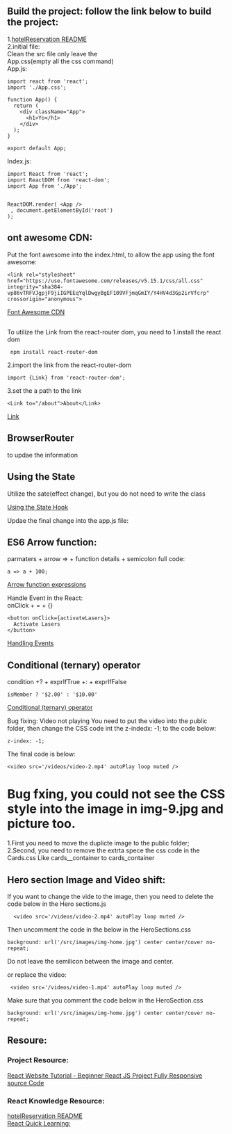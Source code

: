 ## Build the project: follow the link below to build the project:
1.[hotelReservation README](https://github.com/GlennOu66304/hotelReservation)    
2.initial file:  
Clean the src file only leave the  
App.css(empty all the css command)    
App.js:
```
import react from 'react';
import './App.css';

function App() {
  return (
    <div className="App">
      <h1>Yo</h1>
    </div>
  );
}

export default App;
```
Index.js:
```
import React from 'react';
import ReactDOM from 'react-dom';
import App from './App';


ReactDOM.render( <App />
 , document.getElementById('root')
);
```
## ont awesome CDN:

Put the font awesome into the index.html, to allow the app using the font awesome:  
```
<link rel="stylesheet" href="https://use.fontawesome.com/releases/v5.15.1/css/all.css" integrity="sha384-vp86vTRFVJgpjF9jiIGPEEqYqlDwgyBgEF109VFjmqGmIY/Y4HV4d3Gp2irVfcrp" crossorigin="anonymous">
```
[Font Awesome CDN](https://fontawesome.com/account/cdn)  

## <Link>

To utilize the Link from the react-router dom, you need to 1.install the react dom
```
 npm install react-router-dom 
```
2.import the link from the react-router-dom
```
import {Link} from 'react-router-dom';
```

3.set the a path to the link  
```
<Link to="/about">About</Link>

```
[Link](https://reactrouter.com/web/api/NavLink)   

## BrowserRouter
<BrowserRouter> to updae the information
	[<BrowserRouter>](https://reactrouter.com/web/api/BrowserRouter)  

## Using the State
Utilize the sate(effect change), but you do not need to write the class

[Using the State Hook](https://reactjs.org/docs/hooks-state.html)   

Updae the final change into the app.js file:  

## ES6 Arrow function: 
parmaters + arrow => + function details + semicolon
full code:  
```
a => a + 100;
```
[Arrow function expressions](https://developer.mozilla.org/en-US/docs/Web/JavaScript/Reference/Functions/Arrow_functions)   

Handle Event in the React:  
onClick + = + {}
```
<button onClick={activateLasers}>
  Activate Lasers
</button>
```
[Handling Events](https://reactjs.org/docs/handling-events.html)   

## Conditional (ternary) operator

condition +? + exprIfTrue +: + exprIfFalse
```
isMember ? '$2.00' : '$10.00'
```

[Conditional (ternary) operator](https://developer.mozilla.org/en-US/docs/Web/JavaScript/Reference/Operators/Conditional_Operator)  

Bug fixing: Video not playing 
You need to put the video into the public folder, then change the CSS code int the z-indedx: -1; to the code below: 
```
z-index: -1;
```
The final code is below:
```
<video src='/videos/video-2.mp4' autoPlay loop muted />
```

# Bug fxing, you could not see the CSS style into the image in img-9.jpg and picture too.  
1.First you need to move the duplicte image to the public folder;   
2.Second, you need to remove the extrta spece the css code in the Cards.css
Like cards__container to cards_container

## Hero section Image and Video shift:  

If you want to change the vide to the image, then you need to delete the code below in the Hero sections.js
```
  <video src='/videos/video-2.mp4' autoPlay loop muted />
 ```
Then uncomment the code in the below in  the HeroSections.css
```
background: url('/src/images/img-home.jpg') center center/cover no-repeat;
```

Do not leave the semilicon between the image and center.

or replace the video:  
```
 <video src='/videos/video-1.mp4' autoPlay loop muted />  
```
Make sure that you comment the code below in the HeroSection.css
```
background: url('/src/images/img-home.jpg') center center/cover no-repeat;
```


## Resoure:
### Project Resource:  
[React Website Tutorial - Beginner React JS Project Fully Responsive](https://www.youtube.com/watch?v=I2UBjN5ER4s&list=PLs1fqgQpnCmJSkrDA2wTsSsLnYpE8jpVy&index=4&t=122s)  
[source Code](https://github.com/briancodex/react-website-v1/tree/starter)  
### React Knowledge Resource:  
[hotelReservation README](https://github.com/GlennOu66304/hotelReservation)   
[React Quick Learning:](https://github.com/GlennOu66304/hotelReservation/blob/master/README1.md)   